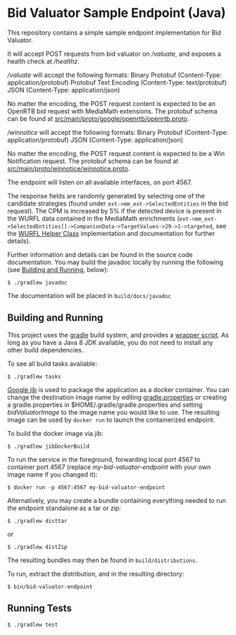# Bid Valuator Sample Endpoint (Java)

This repository contains a simple sample endpoint implementation for Bid Valuator.

It will accept POST requests from bid valuator on _/valuate_, and exposes a health check at _/healthz_.

_/valuate_ will accept the following formats:
Binary Protobuf (Content-Type: application/protobuf)
Protobuf Text Encoding (Content-Type: text/protobuf)
JSON (Content-Type: application/json)

No matter the encoding, the POST request content is expected to be an OpenRTB bid request with MediaMath extensions.
The protobuf schema can be found at [src/main/proto/google/openrtb/openrtb.proto](src/main/proto/google/openrtb/openrtb.proto).

_/winnotice_ will accept the following formats:
Binary Protobuf (Content-Type: application/protobuf)
JSON (Content-Type: application/json)

No matter the encoding, the POST request content is expected to be a Win Notification request.
The protobuf schema can be found at [src/main/proto/winnotice/winnotice.proto](src/main/proto/winnotice/winnotice.proto).

The endpoint will listen on all available interfaces, on port 4567.

The response fields are randomly generated by selecting one of the candidate strategies (found under `ext->mm_ext->SelectedEntities`
in the bid request).  The CPM is increased by 5% if the detected device is present in the WURFL data contained in the
MediaMath enrichments (`ext->mm_ext->SelectedEntities[]->CompanionData->TargetValues->29->1->targeted`, see the
[WURFL Helper Class](src/main/java/com/mediamath/bid_valuator/WURFL/Helper.java) implementation and documentation for
further details).

Further information and details can be found in the source code documentation.  You may build the javadoc locally by
running the following (see [Building and Running](#Building-And-Running), below):

    $ ./gradlew javadoc

The documentation will be placed in `build/docs/javadoc`

## Building and Running

This project uses the [gradle](https://gradle.org) build system, and provides a [wrapper script](gradlew).  As long as
you have a Java 8 JDK available, you do not need to install any other build dependencies.

To see all build tasks available:

    $ ./gradlew tasks

[Google jib](https://github.com/GoogleContainerTools/jib) is used to package the application as a docker container. You
can change the destination image name by editing [gradle.properties](gradle.properties) or creating a gradle.properties
in $HOME/.gradle/gradle.properties and setting *bidValuatorImage* to the image name you would like to use.  The resulting
image can be used by `docker run` to launch the containerized endpoint.

To build the docker image via jib:

    $ ./gradlew jibDockerBuild
    
To run the service in the foreground, forwarding local port 4567 to container port 4567 (replace _my-bid-valuator-endpoint_
with your own image name if you changed it):

    $ docker run -p 4567:4567 my-bid-valuator-endpoint

Alternatively, you may create a bundle containing everything needed to run the endpoint standalone as a tar or zip:

    $ ./gradlew disttar
   
   or
   
    $ ./gradlew distZip
    
  The resulting bundles may then be found in `build/distributions`.
  
To run, extract the distribution, and in the resulting directory:

    $ bin/bid-valuator-endpoint

## Running Tests

    $ ./gradlew test

